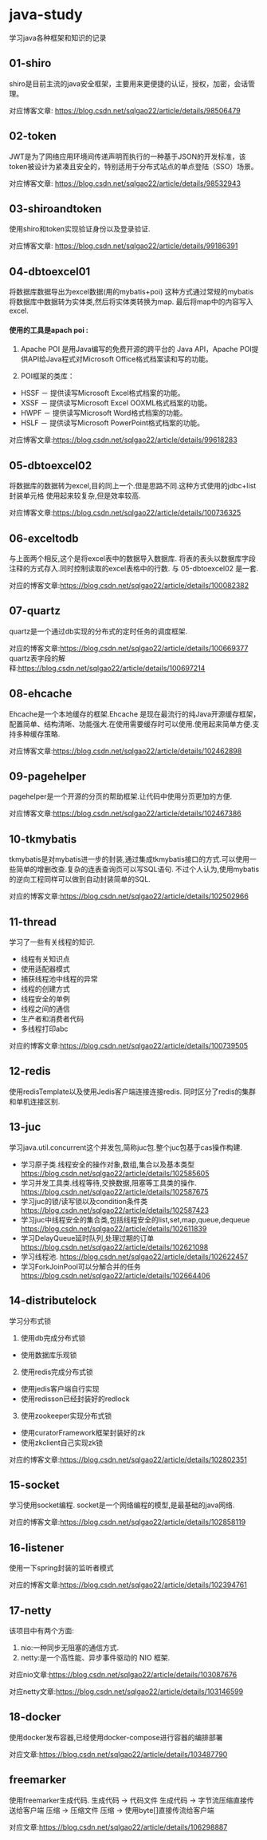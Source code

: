 # java-study
学习java各种框架和知识的记录
## 01-shiro
shiro是目前主流的java安全框架，主要用来更便捷的认证，授权，加密，会话管理。

对应博客文章: https://blog.csdn.net/sqlgao22/article/details/98506479

## 02-token
JWT是为了网络应用环境间传递声明而执行的一种基于JSON的开发标准，该token被设计为紧凑且安全的，特别适用于分布式站点的单点登陆（SSO）场景。

对应博客文章: https://blog.csdn.net/sqlgao22/article/details/98532943

## 03-shiroandtoken
使用shiro和token实现验证身份以及登录验证.

对应博客文章: https://blog.csdn.net/sqlgao22/article/details/99186391

## 04-dbtoexcel01
将数据库数据导出为excel数据(用的mybatis+poi)
这种方式通过常规的mybatis将数据库中数据转为实体类,然后将实体类转换为map.
最后将map中的内容写入excel.
#### 使用的工具是apach poi :
1. Apache POI 是用Java编写的免费开源的跨平台的 Java API，Apache POI提供API给Java程式对Microsoft Office格式档案读和写的功能。

2. POI框架的类库：
- HSSF － 提供读写Microsoft Excel格式档案的功能。
- XSSF － 提供读写Microsoft Excel OOXML格式档案的功能。
- HWPF － 提供读写Microsoft Word格式档案的功能。
- HSLF － 提供读写Microsoft PowerPoint格式档案的功能。

对应博客文章:https://blog.csdn.net/sqlgao22/article/details/99618283

## 05-dbtoexcel02
将数据库的数据转为excel,目的同上一个.但是思路不同.这种方式使用的jdbc+list封装单元格
使用起来较复杂,但是效率较高.

对应博客文章:https://blog.csdn.net/sqlgao22/article/details/100736325

## 06-exceltodb
与上面两个相反,这个是将excel表中的数据导入数据库.
将表的表头以数据库字段注释的方式存入.同时控制读取的excel表格中的行数.
与  05-dbtoexcel02  是一套.

对应的博客文章:https://blog.csdn.net/sqlgao22/article/details/100082382

## 07-quartz
quartz是一个通过db实现的分布式的定时任务的调度框架.

对应的博客文章:https://blog.csdn.net/sqlgao22/article/details/100669377
quartz表字段的解释:https://blog.csdn.net/sqlgao22/article/details/100697214

## 08-ehcache
Ehcache是一个本地缓存的框架.Ehcache 是现在最流行的纯Java开源缓存框架，配置简单、结构清晰、功能强大.在使用需要缓存时可以使用.使用起来简单方便.支持多种缓存策略.

对应博客文章:https://blog.csdn.net/sqlgao22/article/details/102462898

## 09-pagehelper
pagehelper是一个开源的分页的帮助框架.让代码中使用分页更加的方便.

对应博客文章:https://blog.csdn.net/sqlgao22/article/details/102467386

## 10-tkmybatis
tkmybatis是对mybatis进一步的封装,通过集成tkmybatis接口的方式.可以使用一些简单的增删改查.复杂的连表查询页可以写SQL语句.
不过个人认为,使用mybatis的逆向工程同样可以做到自动封装简单的SQL.

对应的博客文章:https://blog.csdn.net/sqlgao22/article/details/102502966

## 11-thread
学习了一些有关线程的知识.
- 线程有关知识点
- 使用适配器模式
- 捕获线程池中线程的异常
- 线程的创建方式
- 线程安全的单例
- 线程之间的通信
- 生产者和消费者代码
- 多线程打印abc

对应的博客文章:https://blog.csdn.net/sqlgao22/article/details/100739505

## 12-redis
使用redisTemplate以及使用Jedis客户端连接连接redis.
同时区分了redis的集群和单机连接区别.

## 13-juc
学习java.util.concurrent这个并发包,简称juc包.整个juc包基于cas操作构建.
- 学习原子类.线程安全的操作对象,数组,集合以及基本类型
https://blog.csdn.net/sqlgao22/article/details/102585605
- 学习并发工具类.线程等待,交换数据,阻塞等工具类的操作.
https://blog.csdn.net/sqlgao22/article/details/102587675
- 学习juc的锁/读写锁以及condition条件类
https://blog.csdn.net/sqlgao22/article/details/102587423
- 学习juc中线程安全的集合类,包括线程安全的list,set,map,queue,dequeue
https://blog.csdn.net/sqlgao22/article/details/102611839
- 学习DelayQueue延时队列,处理过期的订单
https://blog.csdn.net/sqlgao22/article/details/102621098
- 学习线程池.
https://blog.csdn.net/sqlgao22/article/details/102622457
- 学习ForkJoinPool可以分解合并的任务
https://blog.csdn.net/sqlgao22/article/details/102664406

## 14-distributelock
学习分布式锁
1. 使用db完成分布式锁
- 使用数据库乐观锁

2. 使用redis完成分布式锁
- 使用jedis客户端自行实现
- 使用redisson已经封装好的redlock

3. 使用zookeeper实现分布式锁
- 使用curatorFramework框架封装好的zk
- 使用zkclient自己实现zk锁

对应的博客文章:https://blog.csdn.net/sqlgao22/article/details/102802351

## 15-socket
学习使用socket编程.
socket是一个网络编程的模型,是最基础的java网络.

对应的博客文章:https://blog.csdn.net/sqlgao22/article/details/102858119

## 16-listener
使用一下spring封装的监听者模式

对应的博客文章:https://blog.csdn.net/sqlgao22/article/details/102394761

## 17-netty
该项目中有两个方面:
1. nio:一种同步无阻塞的通信方式.
2. netty:是一个高性能、异步事件驱动的 NIO 框架.

对应nio文章:https://blog.csdn.net/sqlgao22/article/details/103087676

对应netty文章:https://blog.csdn.net/sqlgao22/article/details/103146599

## 18-docker
使用docker发布容器,已经使用docker-compose进行容器的编排部署

对应文章:https://blog.csdn.net/sqlgao22/article/details/103487790


## freemarker
使用freemarker生成代码.
生成代码 -> 代码文件
生成代码 -> 字节流压缩直接传送给客户端
压缩 -> 压缩文件
压缩 -> 使用byte[]直接传流给客户端

对应文章:https://blog.csdn.net/sqlgao22/article/details/106298887











